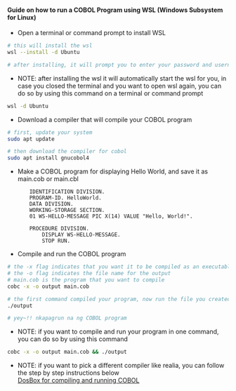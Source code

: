 #### Guide on how to run a COBOL Program using WSL (Windows Subsystem for Linux)

- Open a terminal or command prompt to install WSL
```bash
# this will install the wsl
wsl --install -d Ubuntu

# after installing, it will prompt you to enter your password and username 
```

- NOTE: after installing the wsl it will automatically start the wsl for you, in case you closed the terminal and you want to open wsl again, you can do so by using this command on a terminal or command prompt
```bash
wsl -d Ubuntu
```

- Download a compiler that will compile your COBOL program
```bash
# first, update your system
sudo apt update 

# then download the compiler for cobol
sudo apt install gnucobol4
```

- Make a COBOL program for displaying Hello World, and save it as main.cob or main.cbl
```cobol
       IDENTIFICATION DIVISION.
       PROGRAM-ID. HelloWorld.
       DATA DIVISION.
       WORKING-STORAGE SECTION.
       01 WS-HELLO-MESSAGE PIC X(14) VALUE "Hello, World!".

       PROCEDURE DIVISION.
           DISPLAY WS-HELLO-MESSAGE.
           STOP RUN.
```

- Compile and run the COBOL program
```bash
# the -x flag indicates that you want it to be compiled as an executable file
# the -o flag indicates the file name for the output
# main.cob is the program that you want to compile 
cobc -x -o output main.cob

# the first command compiled your program, now run the file you created
./output

# yey~!! nkapagrun na ng COBOL program
```

- NOTE: if you want to compile and run your program in one command, you can do so by using this command
```bash
cobc -x -o output main.cob && ./output
```

- NOTE: if you want to pick a different compiler like realia, you can follow the step by step instructions below<br>
[DosBox for compiling and running COBOL](/DOSBox/README.md)
